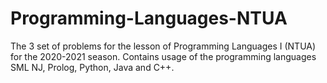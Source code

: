 # Programming-Languages-NTUA

The 3 set of problems for the lesson of Programming Languages I (NTUA) for the 2020-2021 season.
Contains usage of the programming languages SML NJ, Prolog, Python, Java and C++.
